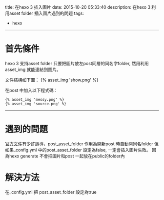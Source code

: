title: 在hexo 3 插入圖片
date: 2015-10-20 05:33:40
description: 在hexo 3 利用asset folder 插入圖片遇到的問題
tags:
- hexo
---

# 首先條件
hexo 3 支持asset folder
只要把圖片放左post同層的同名字folder, 然用利用asset_img 就能連結到圖片。

文件結構如下圖：
{% asset_img 'show.png' %}

在post 中加入以下程式碼：
```
{% asset_img 'messy.png' %}
{% asset_img 'source.png' %}
```

------ 

# 遇到的問題
[官方文件](https://hexo.io/docs/asset-folders.html)有少許誤導，post_asset_folder 作用為開新post 時自動開同名folder
但如果_config.yml 中的post_asset_folder 設定為false, 一定會插入圖片失敗。
因為hexo generate 不會把圖片和post 一起放在public的folder內

# 解決方法
在_config.yml 把 post_asset_folder 設定為true
